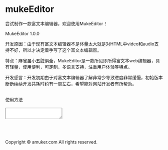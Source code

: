 # mukeEditor

尝试制作一款富文本编辑器，欢迎使用MukeEditor！<br/>

MukeEditor 1.0.0<br/>

开发原因：由于现有富文本编辑器不是体量太大就是对HTML中video和audio支持不好，所以才决定着手写了这个富文本编辑器。<br/>

特点：麻雀虽小五脏俱全，MukeEditor是一款所见即所得富文本web编辑器，具有轻量，使用便利，可定制，多语言支持，注重用户体验等特点。<br/>

开发感言：开发初期由于对富文本编辑器了解非常少导致进度非常缓慢，初始版本断断续续开发共耗时约有一周左右，希望能对网站开发者有所帮助。<br/>

<br/>
使用方法<br/>
<br/>

<textarea id="editor"></textarea><br/>

<script src="mukeEditor.js"></script><br/>
<script><br/>
var editor = MK.getEditor('editor');<br/>
</script><br/>
<br/>

Copyright © amuker.com All rights reserved.<br/>
